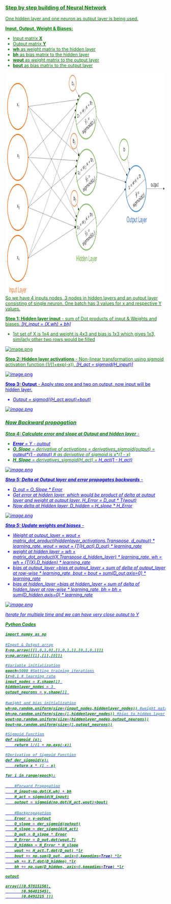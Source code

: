 
### <u><font color='green'>Step by step building of Neural Network

One hidden layer and one neuron as output layer is being used.<br/>

<u><b> Input, Output, Weight & Biases:</u></b>
 - Input matrix <b>X</b>
 - Output matrix <b>Y</b>
 - <b>wh</b> as weight matrix to the hidden layer
 - <b>bh</b> as bias matrix to the hidden layer
 - <b>wout</b> as weight matrix to the output layer
 - <b>bout</b> as bias matrix to the output layer

<img style="float: left;" src="img/NN2.png" width=700 height=700>

So we have 4 inputs nodes, 3 nodes in hidden layers and an output layer consisting of single neuron. One batch has 3 values for x and respective Y values.<br/>

<b>Step 1: Hidden layer input</b> - sum of Dot products of input & Weights and biases. <i><font color='blue'>[H_input = (X.wh) + bh]</i><br/> </font>
 - 1st set of X is 1x4 and weight is 4x3 and bias is 1x3 which gives 1x3, similarly other two rows would be filled

![image.png](attachment:image.png)

<b>Step 2: Hidden layer activations</b> - Non-linear transformation using sigmoid activation function (1/(1+exp(-x)). <i><font color='blue'>[H_act = sigmoid(H_input)]</i><br/>

![image.png](attachment:image.png)

<b>Step 3: Output</b> - Apply step one and two on output, now input will be hidden layer.<br/>
 - <i><font color='blue'>Output = sigmod((H_act.wout)+bout)

![image.png](attachment:image.png)

### <u> <font color='green'>Now Backward propagation

<b>Step 4: Calculate error and slope at Output and hidden layer</b> - <br/>
 - <i><font color='blue'><b>Error</b> = Y - output</font></i>
 - <b>O_Slope</b> = derivative of activations = derivatives_sigmoid(output) = <i><font color='blue'>output*(1 - output)</font>   # as derivative of sigmoid is x*(1 - x)</i>
 - <b>H_Slope</b> = derivatives_sigmoid(H_act) = <i><font color='blue'>H_act(1 - H_act)

![image.png](attachment:image.png)

<b>Step 5: Delta at Output layer and error propagates backwards</b> - <br/>
 - <i><font color='blue'>D_out = O_Slope * Error</font></i>
 - Get error at hidden layer, which would be product of delta at output layer and weight at output layer.<font color='blue'> <i>H_Error = D_out * T(wout) </i></font>
 - Now delta at Hidden layer,<i><font color='blue'> D_hidden = H_slope * H_Error</i></font>

![image.png](attachment:image.png)

<b>Step 5: Update weights and biases</b> - <br/>
 - Weight at output_layer = wout + matrix_dot_product(hiddenlayer_activations.Transpose, d_output) * learning_rate.<font color='blue'><i> wout = wout + (T(H_act).D_out) * learning_rate</i></font>
 - weight at hidden layer =  wh + matrix_dot_product(X.Transpose,d_hidden_layer) * learning_rate. <font color='blue'><i>wh = wh + (T(X).D_hidden) * learning_rate </i></font>
 - bias at output_layer =bias at output_layer + sum of delta of output_layer at row-wise * learning_rate,<font color='blue'><i> bout = bout + sum(D_out,axis=0) * learning_rate </i></font>
 - bias at hidden_layer =bias at hidden_layer + sum of delta of hidden_layer at row-wise * learning_rate,<font color='blue'><i> bh = bh + sum(D_hidden,axis=0) * learning_rate </i></font>

![image.png](attachment:image.png)

Iterate for multiple time and we can have very close output to Y

<u> <b> <font color='green'> Python Codes


```python
import numpy as np

#Input & Output array
X=np.array([[1,0,1,0],[1,0,1,1],[0,1,0,1]])
y=np.array([[1],[1],[0]])
```


```python
#Variable initialization
epoch=5000 #Setting training iterations
lr=0.1 # learning rate
input_nodes = X.shape[1] 
hiddenlayer_nodes = 3 
output_neurons = y.shape[1] 

#weight and bias initialization
wh=np.random.uniform(size=(input_nodes,hiddenlayer_nodes)) #weight matrix hidden layer
bh=np.random.uniform(size=(1,hiddenlayer_nodes)) #bias to hidden layer
wout=np.random.uniform(size=(hiddenlayer_nodes,output_neurons))
bout=np.random.uniform(size=(1,output_neurons))
```


```python
#Sigmoid Function
def sigmoid (x):
    return 1/(1 + np.exp(-x))
```


```python
#Derivative of Sigmoid Function
def der_sigmoid(x):
    return x * (1 - x)
```


```python
for i in range(epoch):

    #Forward Propogation
    H_input=np.dot(X,wh) + bh
    H_act = sigmoid(H_input)
    output = sigmoid(np.dot(H_act,wout)+bout)

    #Backpropagation
    Eroor = y-output
    O_slope = der_sigmoid(output)
    H_slope = der_sigmoid(H_act)
    D_out = O_slope * Eroor
    H_Error = D_out.dot(wout.T)
    D_hidden = H_Error * H_slope
    wout += H_act.T.dot(D_out) *lr
    bout += np.sum(D_out, axis=0,keepdims=True) *lr
    wh += X.T.dot(D_hidden) *lr
    bh += np.sum(D_hidden, axis=0,keepdims=True) *lr
```


```python
output
```




    array([[0.97815156],
           [0.96481545],
           [0.0491215 ]])


